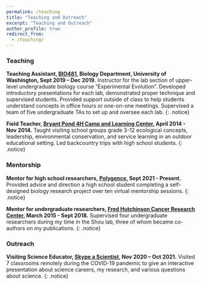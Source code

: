 ```yaml
---
permalink: /teaching
title: "Teaching and Outreach"
excerpt: "Teaching and Outreach"
author_profile: true
redirect_from:
  - /teaching/
---
```


### Teaching

**Teaching Assistant, [BIO481](http://kerrlab.org/Bio481/HomePage), Biology Department, University of Washington, Sept 2019 – Dec 2019.**
Instructor for the lab section of upper-level undergraduate biology course “Experimental Evolution”. Developed introductory presentations for each lab, demonstrated proper technique and supervised students. Provided support outside of class to help students understand concepts in office hours or one-on-one meetings. Supervised a team of five undergraduate TAs to set up and oversee each lab.
{: .notice}

**Field Teacher, [Bryant Pond 4H Camp and Learning Center](https://extension.umaine.edu/bryantpond/lakeside-classroom/), April 2014 - Nov 2014.**
Taught visiting school groups grade 3-12 ecological concepts, leadership, environmental conservation, and service learning in an outdoor educational setting. Led backcountry trips with high school students.
{: .notice}

### Mentorship

**Mentor for high school researchers, [Polygence](https://www.polygence.org/), Sept 2021 - Present.**
Provided advice and direction a high school student completing a self-designed biology research project over ten virtual mentorship sessions.
{: .notice}

**Mentor for undergraduate researchers, [Fred Hutchinson Cancer Research Center](https://www.fredhutch.org/en.html), March 2015 - Sept 2018.**
Supervised four undergraduate researchers during my time in the Shou lab, three of whom became co-authors on my publications.
{: .notice}

### Outreach

**Visiting Science Educator, [Skype a Scientist](https://www.skypeascientist.com/), Nov 2020 – Oct 2021.**
Visited 7 classrooms remotely during the COVID-19 pandemic to give an interactive presentation about science careers, my research, and various questions about science. 
{: .notice}
